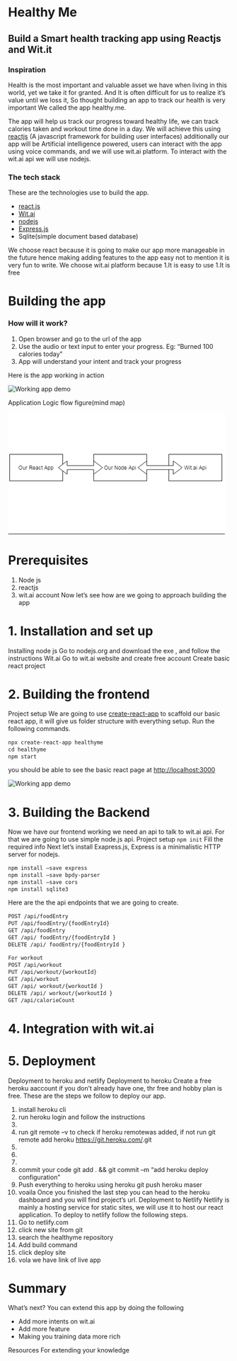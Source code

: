 # Healthy Me
## Build a Smart health tracking app using Reactjs and Wit.it

### Inspiration
Health is the most important and valuable asset we have when living in this world, yet we take it for granted. And It is often difficult for us to realize it’s value until we loss it, So thought building an app to track our health is very important We called the app healthy.me.

The app will help us track our progress toward healthy life, we can track calories taken and workout time done in a day. We will achieve this using [reactjs](https://reactjs.org/docs/getting-started.html) (A javascript framework for building user interfaces) additionally our app will be Artificial intelligence powered, users can interact with the app using voice commands, and we will use wit.ai platform. To interact with the wit.ai api we will use nodejs.

### The tech stack
These are the technologies use to build the app.
* [react.js](https://reactjs.org/docs/getting-started.html)
* [Wit.ai](https://wit.ai/)
* [nodejs](https://nodejs.org/en/)
* [Express.js](https://github.com/expressjs/express)
* Sqlite(simple document based database)

We choose react because it is going to make our app more manageable in the future hence making adding features to the app easy not to mention it is very fun to write.
We choose wit.ai platform because
1.It is easy to use
1.It is free

# **Building the app**

### How will it work?
1. Open browser and go to the url of the app
2. Use the audio or text input to enter your progress. Eg: “Burned 100 calories today”
3. App will understand your intent and track your progress 

Here is the app working in action

 ![Working app demo](images/app.gif)

 

Application Logic flow figure(mind map)
 
 ![Application Logic](images/flow.png)

 

# Prerequisites 
1. Node js
2. reactjs
3. wit.ai account
Now let’s see how are we going to approach building the app 

# 1. Installation and set up

Installing node js
Go to nodejs.org and download the exe , and follow the instructions
Wit.ai
Go to wit.ai website and create free account 
Create basic react project


# 2. Building the frontend
Project setup
We are going to use [create-react-app](https://create-react-app.dev/docs/getting-started/) to scaffold our basic react app, it will give us folder structure with everything setup.
Run the following commands.
```
npx create-react-app healthyme
cd healthyme
npm start
````
you should be able to see the basic react page at [http://localhost:3000](http://localhost:3000 )


  ![Working app demo](images/react_default.png)



# 3. Building the Backend
Now we have our frontend working we need an api to talk to wit.ai api. For that we are going to use simple node.js api.
Project setup
`
npm init
` 
Fill the required info
Next let’s install Exapress.js, Express is a minimalistic HTTP server for nodejs.
```
npm install –save express
npm install –save bpdy-parser
npm install –save cors
npm install sqlite3
```

Here are the the api endpoints that we are going to create.
```
POST /api/foodEntry
PUT /api/foodEntry/{foodEntryId}
GET /api/foodEntry
GET /api/ foodEntry/{foodEntryId }
DELETE /api/ foodEntry/{foodEntryId }
```
```
For workout
POST /api/workout
PUT /api/workout/{workoutId}
GET /api/workout
GET /api/ workout/{workoutId }
DELETE /api/ workout/{workoutId }
GET /api/calorieCount
```

# 4. Integration with wit.ai



# 5. Deployment


Deployment to heroku and netlify
Deployment to heroku
Create a free heroku aaccount if you don’t already have one, thr free and hobby plan is free.
These are the steps we follow to deploy our app.
1. install heroku cli
2. run heroku login and follow the instructions
3. 
4. run git remote –v to check if heroku remotewas added, if not run git remote add heroku https://git.heroku.com/<heroku-project-name>.git
5. 
6. 
7.
8. commit your code git add . && git commit –m “add heroku deploy configuration”
9. Push everything to heroku using heroku git push heroku maser
10. voaila 
Once you finished the last step you can head to the heroku dashboard and you will find project’s url.
Deployment to Netlify
Netlify is mainly a hosting service for static sites, we will use it to host our react application.
To deploy to netlify follow the following steps.
1.  Go to netlify.com
2. click new site from git
3. search the healthyme repository
4. Add build command 
5. click deploy site
6. vola we have link of live app 

# Summary 



What’s next?
You can extend this app by doing the following 
-	Add more intents on wit.ai
-	Add more feature
-	Making you training data more rich

Resources For extending your knowledge



